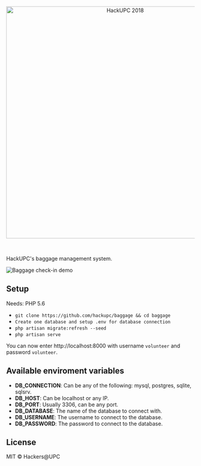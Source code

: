 <br>
<p align="center">
  <img alt="HackUPC 2018" src="https://github.com/hackupc/frontend/raw/master/src/images/hackupc-ogimage%402x.png" width="620"/>
</p>
<br>

HackUPC's baggage management system.
<br>

![Baggage check-in demo](https://raw.githubusercontent.com/hackupc/baggage/master/demo.png)

## Setup

Needs: PHP 5.6

- `git clone https://github.com/hackupc/baggage && cd baggage`
- `Create one database and setup .env for database connection`
- `php artisan migrate:refresh --seed`
- `php artisan serve`

You can now enter http://localhost:8000 with username `volunteer` and password `volunteer`.

## Available enviroment variables

- **DB_CONNECTION**: Can be any of the following: mysql, postgres, sqlite, sqlsrv.
- **DB_HOST**: Can be localhost or any IP.
- **DB_PORT**: Usually 3306, can be any port.
- **DB_DATABASE**:  The name of the database to connect with.
- **DB_USERNAME**: The username to connect to the database.
- **DB_PASSWORD**: The password to connect to the database.

## License

MIT © Hackers@UPC

